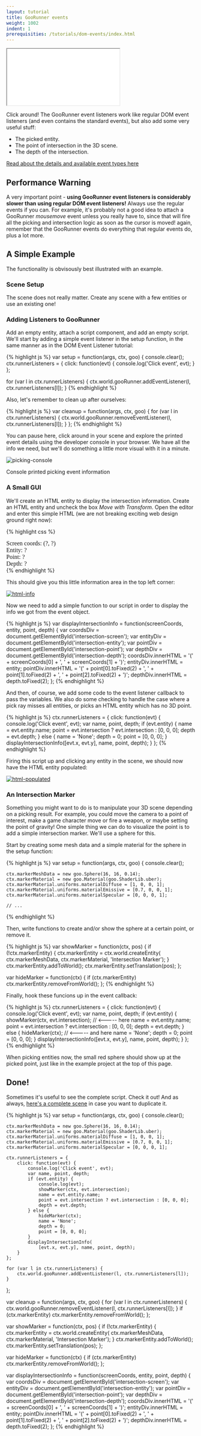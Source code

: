 ```yaml
---
layout: tutorial
title: GooRunner events
weight: 1002
indent: 1
prerequisities: /tutorials/dom-events/index.html
---
```

<iframe src="//goote.ch/3140d3c9a48ea9bc3b8897827f690e9243aa9b74/"></iframe>

Click around! The GooRunner event listeners work like regular DOM event listeners (and even contains the standard events), but also add some very useful stuff:

*   The picked entity.
*   The point of intersection in the 3D scene.
*   The depth of the intersection.

<div class="alert alert-info" role="alert">
	<a href="http://code.gooengine.com/latest/docs/index.html?c=_met_GooRunner_addEventListener">Read about the details and available event types here</a>
</div>

## Performance Warning

A very important point - **using GooRunner event listeners is considerably slower than using regular DOM event listeners!** Always use the regular events if you can. For example, it's probably not a good idea to attach a GooRunner _mousemove_ event unless you really have to, since that will fire all the picking and intersection logic as soon as the cursor is moved! again, remember that the GooRunner events do everything that regular events do, plus a lot more.

## A Simple Example

The functionality is obvisously best illustrated with an example.

### Scene Setup

The scene does not really matter. Create any scene with a few entities or use an existing one!

### Adding Listeners to GooRunner

Add an empty entity, attach a script component, and add an empty script. We'll start by adding a simple event listener in the setup function, in the same manner as in the DOM Event Listener tutorial:

{% highlight js %}
var setup = function(args, ctx, goo) {
    console.clear();
    ctx.runnerListeners = {
        click: function(evt) {
        console.log('Click event', evt);
    }
};

for (var l in ctx.runnerListeners) {
    ctx.world.gooRunner.addEventListener(l, ctx.runnerListeners[l]);
}
{% endhighlight %}

Also, let's remember to clean up after ourselves:

{% highlight js %}
var cleanup = function(args, ctx, goo) {
	for (var l in ctx.runnerListeners) {
		ctx.world.gooRunner.removeEventListener(l, ctx.runnerListeners[l]);
	}
};
{% endhighlight %}

You can pause here, click around in your scene and explore the printed event details using the developer console in your browser. We have all the info we need, but we'll do something a little more visual with it in a minute.

![picking-console](picking-console1.jpg)

Console printed picking event information

### A Small GUI

We'll create an HTML entity to display the intersection information. Create an HTML entity and uncheck the box _Move with Transform_. Open the editor and enter this simple HTML (we are not breaking exciting web design ground right now):

{% highlight css %}
<style>
	#intersection-info {
		font-family: Verdana;
		font-size: 16px;
	}
</style>

<div id="intersection-info">
	Screen coords: <span id="intersection-screen">(?, ?)</span><br />
	Entity: <span id="intersection-entity">?</span><br />
	Point: <span id="intersection-point">?</span><br />
	Depth: <span id="intersection-depth">?</span><br />
</div>
{% endhighlight %}

This should give you this little information area in the top left corner:

[![html-info](html-info.jpg)](html-info.jpg)

Now we need to add a simple function to our script in order to display the info we got from the event object.

{% highlight js %}
var displayIntersectionInfo = function(screenCoords, entity, point, depth) {
	var coordsDiv = document.getElementById('intersection-screen');
	var entityDiv = document.getElementById('intersection-entity');
	var pointDiv = document.getElementById('intersection-point');
	var depthDiv = document.getElementById('intersection-depth');
	coordsDiv.innerHTML = '(' + screenCoords[0] + ', ' + screenCoords[1] + ')';
	entityDiv.innerHTML = entity;
	pointDiv.innerHTML = '(' + point[0].toFixed(2) + ', ' +
            point[1].toFixed(2) + ', ' + point[2].toFixed(2) + ')';
	depthDiv.innerHTML = depth.toFixed(2);
};
{% endhighlight %}

And then, of course, we add some code to the event listener callback to pass the variables. We also do some checking to handle the case where a pick ray misses all entities, or picks an HTML entity which has no 3D point.

{% highlight js %}
ctx.runnerListeners = {
	click: function(evt) {
		console.log('Click event', evt);
		var name, point, depth;
		if (evt.entity) {
			name = evt.entity.name;
			point = evt.intersection ? evt.intersection : [0, 0, 0];
			depth = evt.depth;
		} else {
			name = 'None';
			depth = 0;
			point = [0, 0, 0];
		}
		displayIntersectionInfo([evt.x, evt.y], name, point, depth);
	}
};
{% endhighlight %}

Firing this script up and clicking any entity in the scene, we should now have the HTML entity populated:

[![html-populated](html-populated.jpg)](html-populated.jpg)

### An Intersection Marker

Something you might want to do is to manipulate your 3D scene depending on a picking result. For example, you could move the camera to a point of interest, make a game character move or fire a weapon, or maybe setting the point of gravity! One simple thing we can do to visualize the point is to add a simple intersection marker. We'll use a sphere for this.

Start by creating some mesh data and a simple material for the sphere in the setup function:

{% highlight js %}
var setup = function(args, ctx, goo) {
	console.clear();

	ctx.markerMeshData = new goo.Sphere(16, 16, 0.14);
	ctx.markerMaterial = new goo.Material(goo.ShaderLib.uber);
	ctx.markerMaterial.uniforms.materialDiffuse = [1, 0, 0, 1];
	ctx.markerMaterial.uniforms.materialEmissive = [0.7, 0, 0, 1];
	ctx.markerMaterial.uniforms.materialSpecular = [0, 0, 0, 1];

    // ...
{% endhighlight %}

Then, write functions to create and/or show the sphere at a certain point, or remove it.

{% highlight js %}
var showMarker = function(ctx, pos) {
	if (!ctx.markerEntity) {
		ctx.markerEntity = ctx.world.createEntity(
			ctx.markerMeshData,
			ctx.markerMaterial,
			'Intersection Marker');
	}
	ctx.markerEntity.addToWorld();
	ctx.markerEntity.setTranslation(pos);
};

var hideMarker = function(ctx) {
	if (ctx.markerEntity) ctx.markerEntity.removeFromWorld();
};
{% endhighlight %}

Finally, hook these funcions up in the event callback:

{% highlight js %}
ctx.runnerListeners = {
		click: function(evt) {
			console.log('Click event', evt);
			var name, point, depth;
			if (evt.entity) {
				showMarker(ctx, evt.intersection);   // <----- here
				name = evt.entity.name;
				point = evt.intersection ? evt.intersection : [0, 0, 0];
				depth = evt.depth;
			} else {
				hideMarker(ctx);                     // <----- and here
				name = 'None';
				depth = 0;
				point = [0, 0, 0];
			}
			displayIntersectionInfo([evt.x, evt.y], name, point, depth);
		}
	};
{% endhighlight %}

When picking entities now, the small red sphere should show up at the picked point, just like in the example project at the top of this page.

## Done!

Sometimes it's useful to see the complete script. Check it out! And as always, <a href="https://app.goocreate.com/4768/236807da94f14e82b50867556e32289f.scene" target="_blank">here's a complete scene</a> in case you want to duplicate it.

{% highlight js %}
var setup = function(args, ctx, goo) {
	console.clear();

	ctx.markerMeshData = new goo.Sphere(16, 16, 0.14);
	ctx.markerMaterial = new goo.Material(goo.ShaderLib.uber);
	ctx.markerMaterial.uniforms.materialDiffuse = [1, 0, 0, 1];
	ctx.markerMaterial.uniforms.materialEmissive = [0.7, 0, 0, 1];
	ctx.markerMaterial.uniforms.materialSpecular = [0, 0, 0, 1];

	ctx.runnerListeners = {
		click: function(evt) {
			console.log('Click event', evt);
			var name, point, depth;
			if (evt.entity) {
				console.log(evt);
				showMarker(ctx, evt.intersection);
				name = evt.entity.name;
				point = evt.intersection ? evt.intersection : [0, 0, 0];
				depth = evt.depth;
			} else {
				hideMarker(ctx);
				name = 'None';
				depth = 0;
				point = [0, 0, 0];
			}
			displayIntersectionInfo(
				[evt.x, evt.y], name, point, depth);
		}
	};

	for (var l in ctx.runnerListeners) {
		ctx.world.gooRunner.addEventListener(l, ctx.runnerListeners[l]);
	}
};

var cleanup = function(args, ctx, goo) {
	for (var l in ctx.runnerListeners) {
		ctx.world.gooRunner.removeEventListener(l, ctx.runnerListeners[l]);
	}
	if (ctx.markerEntity) ctx.markerEntity.removeFromWorld();
};

var showMarker = function(ctx, pos) {
	if (!ctx.markerEntity) {
		ctx.markerEntity = ctx.world.createEntity(
			ctx.markerMeshData,
			ctx.markerMaterial,
			'Intersection Marker');
	}
	ctx.markerEntity.addToWorld();
	ctx.markerEntity.setTranslation(pos);
};

var hideMarker = function(ctx) {
	if (ctx.markerEntity) ctx.markerEntity.removeFromWorld();
};

var displayIntersectionInfo = function(screenCoords, entity, point, depth) {
	var coordsDiv = document.getElementById('intersection-screen');
	var entityDiv = document.getElementById('intersection-entity');
	var pointDiv = document.getElementById('intersection-point');
	var depthDiv = document.getElementById('intersection-depth');
	coordsDiv.innerHTML = '(' + screenCoords[0] + ', ' + screenCoords[1] + ')';
	entityDiv.innerHTML = entity;
	pointDiv.innerHTML = '(' + point[0].toFixed(2) + ', ' +
		point[1].toFixed(2) + ', ' + point[2].toFixed(2) + ')';
	depthDiv.innerHTML = depth.toFixed(2);
};
{% endhighlight %}
